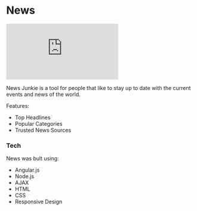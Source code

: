 # News

[![N|Solid](http://www.siteshotter.com/website-thumbnail/newsapi.org)](https://www.themoviedb.org/?language=en)

News Junkie is a tool for people that like to stay up to date with the current events and news of the world.

Features:
  - Top Headlines
  - Popular Categories
  - Trusted News Sources

### Tech

News was bult using:

* Angular.js
* Node.js
* AJAX
* HTML
* CSS
* Responsive Design


